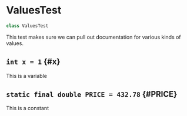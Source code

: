 # ValuesTest

```java
class ValuesTest
```

This test makes sure we can pull out documentation for various 
kinds of values.

## `int x = 1` {#x}

This is a variable

## `static final double PRICE = 432.78` {#PRICE}

This is a constant

